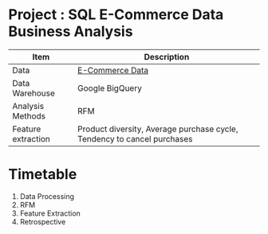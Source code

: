 # Project : SQL E-Commerce Data Business Analysis

| Item               | Description                                                       |
|--------------------|-------------------------------------------------------------------|
| Data               | [E-Commerce Data](https://www.kaggle.com/datasets/carrie1/ecommerce-data) |
| Data Warehouse     | Google BigQuery                                                   |
| Analysis Methods   | RFM                                                               |
| Feature extraction | Product diversity, Average purchase cycle, Tendency to cancel purchases |

# Timetable

1. Data Processing
2. RFM
3. Feature Extraction
4. Retrospective
